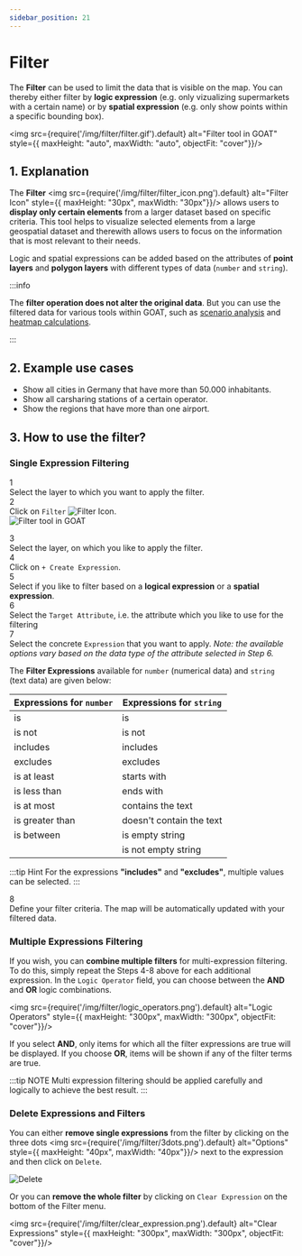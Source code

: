 ```yaml
---
sidebar_position: 21
---
```



# Filter

The **Filter** can be used to limit the data that is visible on the map. You can thereby either filter by **logic expression** (e.g. only vizualizing supermarkets with a certain name) or by **spatial expression** (e.g. only show points within a specific bounding box).

<div style={{ display: 'flex', flexDirection: 'column', alignItems: 'center' }}>

  <img src={require('/img/filter/filter.gif').default} alt="Filter tool in GOAT" style={{ maxHeight: "auto", maxWidth: "auto", objectFit: "cover"}}/>

</div> 

## 1. Explanation


The **Filter** <img src={require('/img/filter/filter_icon.png').default} alt="Filter Icon" style={{ maxHeight: "30px", maxWidth: "30px"}}/> allows users to **display only certain elements** from a larger dataset based on specific criteria. This tool helps to visualize selected elements from a large geospatial dataset and therewith allows users to focus on the information that is most relevant to their needs.

Logic and spatial expressions can be added based on the attributes of **point layers** and **polygon layers** with different types of data (`number` and `string`).

:::info

The **filter operation does not alter the original data**. But you can use the filtered data for various tools within GOAT, such as [scenario analysis](../scenarios/buildings) and [heatmap calculations](../toolbox/accessibility_indicators/heatmap_closest_facilities).

:::



## 2. Example use cases
- Show all cities in Germany that have more than 50.000 inhabitants.
- Show all carsharing stations of a certain operator.
- Show the regions that have more than one airport.


## 3. How to use the filter?

### Single Expression Filtering

<div class="step">
  <div class="step-number">1</div>
  <div class="content">Select the layer to which you want to apply the filter. </div>
</div>

<div class="step">
  <div class="step-number">2</div>

  <div class="content">Click on <code>Filter</code> <img src={require('/img/filter/filter_icon.png').default} alt="Filter Icon" style={{ maxHeight: "30px", maxWidth: "30px"}}/>. </div>
</div>

<div style={{ display: 'flex', flexDirection: 'column', alignItems: 'center' }}>
  <img src={require('/img/filter/filter_general.png').default} alt="Filter tool in GOAT" style={{ maxHeight: "auto", maxWidth: "auto", objectFit: "cover"}}/>

</div> 
<p></p>
<div class="step">
  <div class="step-number">3</div>
  <div class="content">Select the layer, on which you like to apply the filter.</div>
</div>

<div class="step">
  <div class="step-number">4</div>
  <div class="content">Click on <code>+ Create Expression</code>.</div>
</div>

<div class="step">
  <div class="step-number">5</div>
  <div class="content">Select if you like to filter based on a <b>logical expression</b> or a <b>spatial expression</b>. 
  </div>
</div>

<div class="step">
  <div class="step-number">6</div>
  <div class="content">Select the <code>Target Attribute</code>, i.e. the attribute which you like to use for the filtering</div>
</div>

<div class="step">
  <div class="step-number">7</div>
  <div class="content">Select the concrete <code>Expression</code> that you want to apply. <i>Note: the available options vary based on the data type of the attribute selected in Step 6.</i>
  </div>
</div>

The **Filter Expressions** available for `number` (numerical data) and `string` (text data) are given below:

| Expressions for `number` | Expressions for `string` |
| -------|----|
| is  | is |
| is not  | is not |
| includes  | includes  |
| excludes  |  excludes |
| is at least  | starts with |
| is less than | ends with |
| is at most | contains the text |
| is greater than | doesn't contain the text |
| is between | is empty string |
|  | is not empty string |


:::tip Hint
For the expressions **"includes"** and **"excludes"**, multiple values can be selected.
:::

<div class="step">
  <div class="step-number">8</div>
  <div class="content">Define your filter criteria. The map will be automatically updated with your filtered data. </div>
</div>


### Multiple Expressions Filtering

If you wish, you can **combine multiple filters** for multi-expression filtering. To do this, simply repeat the Steps 4-8 above for each additional expression. In the <code>Logic Operator</code> field, you can choose between the **AND** and **OR** logic combinations.  
<div style={{ display: 'flex', flexDirection: 'column', alignItems: 'center' }}>

  <img src={require('/img/filter/logic_operators.png').default} alt="Logic Operators" style={{ maxHeight: "300px", maxWidth: "300px", objectFit: "cover"}}/>

</div> 

If you select **AND**, only items for which all the filter expressions are true will be displayed. If you choose **OR**, items will be shown if any of the filter terms are true. 

:::tip NOTE
Multi expression filtering should be applied carefully and logically to achieve the best result.
:::

### Delete Expressions and Filters


You can either **remove single expressions** from the filter by clicking on the three dots <img src={require('/img/filter/3dots.png').default} alt="Options" style={{ maxHeight: "40px", maxWidth: "40px"}}/> next to the expression and then click on `Delete`.

<div style={{ display: 'flex', flexDirection: 'column', alignItems: 'center' }}>
  <img src={require('/img/filter/delete_expression.png').default} alt="Delete" style={{ maxHeight: "300px", maxWidth: "300px", objectFit: "cover"}}/>

</div> 

Or you can **remove the whole filter** by clicking on `Clear Expression` on the bottom of the Filter menu. 

<div style={{ display: 'flex', flexDirection: 'column', alignItems: 'center' }}>

  <img src={require('/img/filter/clear_expression.png').default} alt="Clear Expressions" style={{ maxHeight: "300px", maxWidth: "300px", objectFit: "cover"}}/>

</div> 




